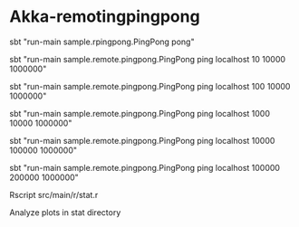 Akka-remotingpingpong
====

sbt "run-main sample.rpingpong.PingPong pong"

sbt "run-main sample.remote.pingpong.PingPong ping localhost 10 10000 1000000"

sbt "run-main sample.remote.pingpong.PingPong ping localhost 100 10000 1000000"

sbt "run-main sample.remote.pingpong.PingPong ping localhost 1000 10000 1000000"

sbt "run-main sample.remote.pingpong.PingPong ping localhost 10000 100000 1000000"

sbt "run-main sample.remote.pingpong.PingPong ping localhost 100000 200000 1000000"

Rscript src/main/r/stat.r

Analyze plots in stat directory